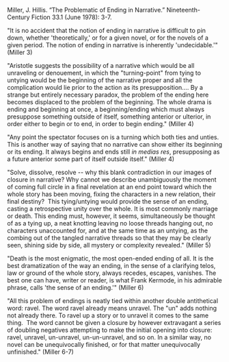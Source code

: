 Miller, J. Hillis. “The Problematic of Ending in Narrative.” Nineteenth-Century Fiction 33.1 (June 1978): 3-7.


"It is no accident that the notion of ending in narrative is difficult to pin down, whether 'theoretically,' or for a given novel, or for the novels of a given period. The notion of ending in narrative is inherently 'undecidable.'" (Miller 3)

"Aristotle suggests the possibility of a narrative which would be all unraveling or denouement, in which the "turning-point" from tying to untying would be the beginning of the narrative proper and all the complication would lie prior to the action as its presupposition.... By a strange but entirely necessary paradox, the problem of the ending here becomes displaced to the problem of the beginning. The whole drama is ending and beginning at once, a beginning/ending which must always presuppose something outside of itself, something anterior or ulterior, in order either to begin or to end, in order to begin ending." (Miller 4)

"Any point the spectator focuses on is a turning which both ties and unties. This is another way of saying that no narrative can show either its beginning or its ending. It always begins and ends still *in medias res*, presupposing as a future anterior some part of itself outside itself." (Miller 4)

"Solve, dissolve, resolve -- why this blank contradiction in our images of closure in narrative? Why cannot we describe unambiguously the moment of coming full circle in a final revelation at an end point toward which the whole story has been moving, fixing the characters in a new relation, their final destiny?  This tying/untying would provide the sense of an ending, casting a retrospective unity over the whole. It is most commonly marriage or death. This ending must, however, it seems, simultaneously be thought of as a tying up, a neat knotting leaving no loose threads hanging out, no characters unaccounted for, and at the same time as an untying, as the combing out of the tangled narrative threads so that they may be clearly seen, shining side by side, all mystery or complexity revealed." (Miller 5)

"Death is the most enigmatic, the most open-ended ending of all. It is the best dramatization of the way an ending, in the sense of a clarifying telos, law or ground of the whole story, always recedes, escapes, vanishes. The best one can have, writer or reader, is what Frank Kermode, in his admirable phrase, calls 'the sense of an ending.'" (Miller 6)

"All this problem of endings is neatly tied within another double antithetical word: ravel. The word ravel already means unravel. The "un" adds nothing not already there. To ravel up a story or to unravel it comes to the same thing.  The word cannot be given a closure by however extravagant a series of doubling negatives attempting to make the initial opening into closure: ravel, unravel, un-unravel, un-un-unravel, and so on. In a similar way, no novel can be unequivocally finished, or for that matter unequivocally unfinished." (Miller 6-7)
